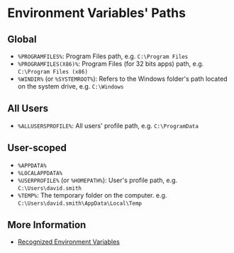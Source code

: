 # Environment Variables' Paths

## Global

- `%PROGRAMFILES%`: Program Files path, e.g. `C:\Program Files`
- `%PROGRAMFILES(X86)%`: Program Files (for 32 bits apps) path, e.g. `C:\Program Files (x86)`
- `%WINDIR%` (or `%SYSTEMROOT%`): Refers to the Windows folder's path located on the system drive, e.g. `C:\Windows`

## All Users

- `%ALLUSERSPROFILE%`: All users' profile path, e.g. `C:\ProgramData`

## User-scoped

- `%APPDATA%`
- `%LOCALAPPDATA%`
- `%USERPROFILE%` (or `%HOMEPATH%`): User's profile path, e.g. `C:\Users\david.smith`
- `%TEMP%`: The temporary folder on the computer. e.g. `C:\Users\david.smith\AppData\Local\Temp`

## More Information

- [Recognized Environment Variables](https://docs.microsoft.com/en-us/windows/deployment/usmt/usmt-recognized-environment-variables)
